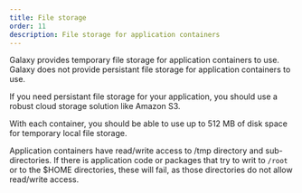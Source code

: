 ```yaml
---
title: File storage
order: 11
description: File storage for application containers 
---
```

Galaxy provides temporary file storage for application containers to use. Galaxy does not provide persistant file storage for application containers to use.

If you need persistant file storage for your application, you should use a robust cloud storage solution like Amazon S3.

With each container, you should be able to use up to 512 MB of disk space for temporary local file storage.

Application containers have read/write access to /tmp directory and sub-directories. If there is application code or packages that try to writ to `/root` or to the $HOME directories, these will fail, as those directories do not allow read/write access. 
